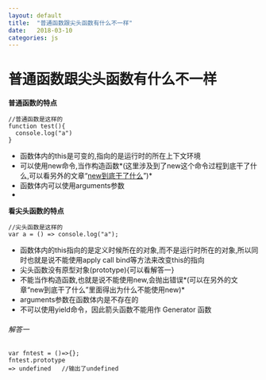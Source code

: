 ```yaml
---
layout: default
title:  "普通函数跟尖头函数有什么不一样"
date:   2018-03-10
categories: js
---
```

# 普通函数跟尖头函数有什么不一样

**普通函数的特点**

```
//普通函数是这样的
function test(){
  console.log("a")  
}
```
- 函数体内的this是可变的,指向的是运行时的所在上下文环境
- 可以使用new命令,当作构造函数*(这里涉及到了new这个命令过程到底干了什么,可以看另外的文章“[new到底干了什么](https://display-b.github.io/js/2018/03/10/new命令到底干了什么.html)”)*
- 函数体内可以使用arguments参数
- 


**看尖头函数的特点**

```
//尖头函数是这样的
var a = () => console.log("a");

```
- 函数体内的this指向的是定义时候所在的对象,而不是运行时所在的对象,所以同时也就是说不能使用apply call bind等方法来改变this的指向
- 尖头函数没有原型对象(prototype){可以看解答一}
- 不能当作构造函数,也就是说不能使用new,会抛出错误*(可以在另外的文章“new到底干了什么”里面得出为什么不能使用new)*
- arguments参数在函数体内是不存在的
- 不可以使用yield命令，因此箭头函数不能用作 Generator 函数

###### 解答一

```
var fntest = ()=>{};
fntest.prototype
=> undefined   //输出了undefined
```